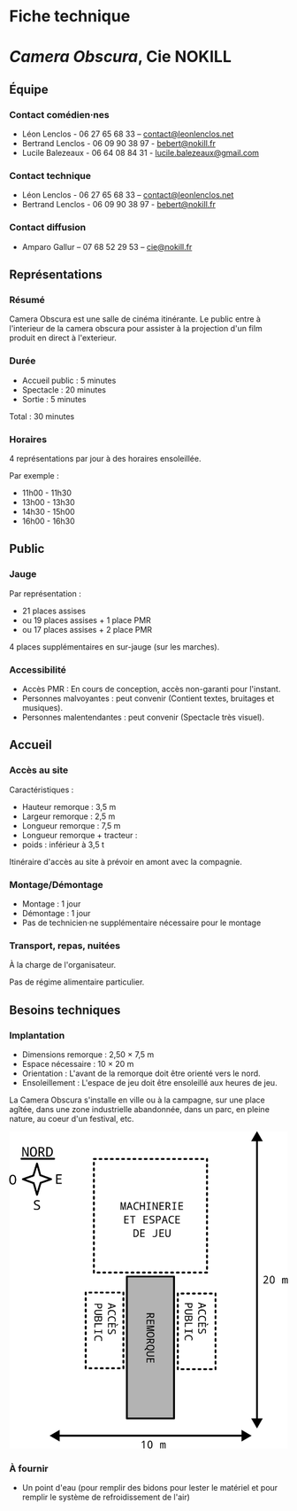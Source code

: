 # Fiche technique
# *Camera Obscura*, Cie NOKILL



## Équipe

### Contact comédien·nes
- Léon Lenclos - 06 27 65 68 33 – contact@leonlenclos.net
- Bertrand Lenclos - 06 09 90 38 97 - bebert@nokill.fr
- Lucile Balezeaux - 06 64 08 84 31 - lucile.balezeaux@gmail.com

### Contact technique
- Léon Lenclos - 06 27 65 68 33 – contact@leonlenclos.net
- Bertrand Lenclos - 06 09 90 38 97 - bebert@nokill.fr

### Contact diffusion
- Amparo Gallur – 07 68 52 29 53 – cie@nokill.fr



## Représentations

### Résumé
Camera Obscura est une salle de cinéma itinérante. Le public entre à l'interieur de la camera obscura pour assister à la projection d'un film produit en direct à l'exterieur.

### Durée 
- Accueil public : 5 minutes
- Spectacle : 20 minutes
- Sortie : 5 minutes

Total : 30 minutes

### Horaires
4 représentations par jour à des horaires ensoleillée.

Par exemple :
- 11h00 - 11h30
- 13h00 - 13h30
- 14h30 - 15h00
- 16h00 - 16h30



## Public

### Jauge 
Par représentation :

- 21 places assises
- ou 19 places assises + 1 place PMR
- ou 17 places assises + 2 place PMR

4 places supplémentaires en sur-jauge (sur les marches).

### Accessibilité
- Accès PMR : En cours de conception, accès non-garanti pour l'instant.
- Personnes malvoyantes : peut convenir (Contient textes, bruitages et musiques).
- Personnes malentendantes : peut convenir (Spectacle très visuel).



## Accueil

### Accès au site
Caractéristiques :
- Hauteur remorque : 3,5 m
- Largeur remorque : 2,5 m
- Longueur remorque : 7,5 m
- Longueur remorque + tracteur : 
- poids : inférieur à 3,5 t

Itinéraire d'accès au site à prévoir en amont avec la compagnie.

### Montage/Démontage

- Montage : 1 jour
- Démontage : 1 jour
- Pas de technicien·ne supplémentaire nécessaire pour le montage

### Transport, repas, nuitées

À la charge de l'organisateur.

Pas de régime alimentaire particulier.


## Besoins techniques

### Implantation

- Dimensions remorque : 2,50 × 7,5 m
- Espace nécessaire : 10 × 20 m
- Orientation : L'avant de la remorque doit être orienté vers le nord.
- Ensoleillement : L'espace de jeu doit être ensoleillé aux heures de jeu.

La Camera Obscura s'installe en ville ou à la campagne, sur une place agîtée, dans une zone industrielle abandonnée, dans un parc, en pleine nature, au coeur d'un festival, etc.

![schema](../plans/implantation.png)

###  À fournir

- Un point d'eau (pour remplir des bidons pour lester le matériel et pour remplir le système de refroidissement de l'air)


